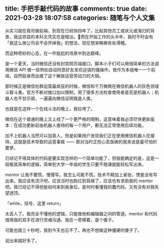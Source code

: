 title: 手把手敲代码的故事
comments: true
date: 2021-03-28 18:07:58
categories: 随笔与个人文集
---
从实习就在我司做前端，到现在已经快四年了。比起其他员工或状元或海归的背景，我这郊县的本科文凭实在是暗淡。而在开始工作的头半年，我时不时会有「我这么挫公司会不会开掉我」的想法，现在想来略微有些滑稽。

而这种奇妙的心态，在一件尴尬的场景中到达巅峰。

是一个夏天，当时微信还没有封禁网页端接口，脚本小子们可以用很简单的方法调用微信 API 做一些例如自动同意好友发欢迎语的骚操作。我作为本组唯一一个前端，自然挺身而出接了这个解放运营劳动力的大锅。

那时候正是微信社群运营最疯狂的时候，微信和千万微商在微信机器人的灰色领域斗智斗勇。官方不断对接口加以限制，用了很多方法检查使用者是否是机器人；机器人也不甘示弱，一遍遍向微信证明我是人类。

也就是在这样一个在线斗法的晚上，我拉垮了。

微信在这个普通的晚上又上线了一个更严格的限制，这意味着我必须尽快更新版本：在成功更新前由机器人接待的每一个用户，都无法正常使用后续功能。

加不上机器人当然可以加真人，但是如果用户发现我们正在使用微信机器人在接待，这就是技术导致的运营事故 —— 那对当时正担心丢饭碗的我来说是最可怕的噩梦。

已经记不得具体的代码是要实现怎样的一个简单功能了，但我能确定的是，这是一段极其简单的逻辑，简单到大学一年级的学生只要不翘课就能轻松写出来。

mentor 让我不要慌，慢慢写。我怎么可能不慌。技术不精加上紧张，愣是没有写出来。我应该有流汗吧，应该当时也脸红到耳根了，应该也有求助我的 mentor 吧。我已经记不得他是如何来到我身后，是何时看懂我的蠢代码，又有没有对我失望透顶。

「while，括号，这里 return」

太丢人了。我完全不懂他的逻辑，只能做他和编辑器之间的管道。mentor 和代码借用我的双手在进行灵魂沟通，我在一旁楞着，是个傻子。

可能也就三十秒吧，我到今天也忘不了。再也不想做这种僵硬的傻子了。

说出来就好多了。
